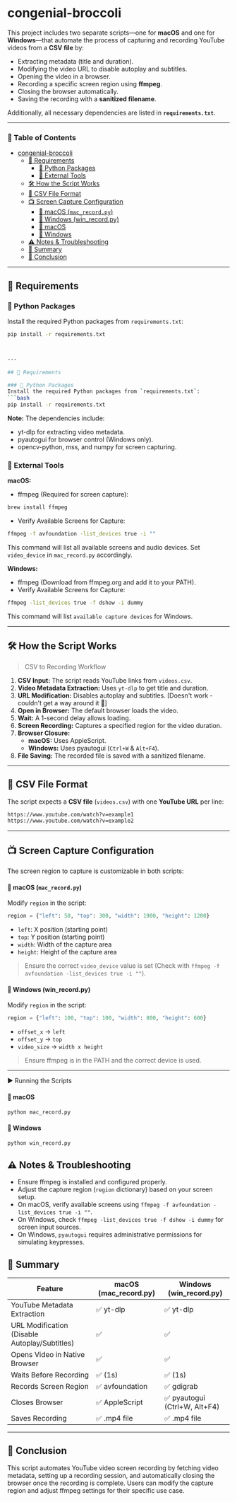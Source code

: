 # congenial-broccoli

This project includes two separate scripts—one for **macOS** and one for **Windows**—that automate the process of capturing and recording YouTube videos from a **CSV file** by:
- Extracting metadata (title and duration).
- Modifying the video URL to disable autoplay and subtitles.
- Opening the video in a browser.
- Recording a specific screen region using **ffmpeg**.
- Closing the browser automatically.
- Saving the recording with a **sanitized filename**.

Additionally, all necessary dependencies are listed in **`requirements.txt`**.

---

### 📖 Table of Contents
- [congenial-broccoli](#congenial-broccoli)
  - [📌 Requirements](#-requirements)
    - [🔹 Python Packages](#-python-packages)
    - [🔹 External Tools](#-external-tools)
  - [🛠 How the Script Works](#-how-the-script-works)
  - [📂 CSV File Format](#-csv-file-format)
  - [📺 Screen Capture Configuration](#-screen-capture-configuration)
    - [🔹 macOS (`mac_record.py`)](#-macos-mac_recordpy)
    - [🔹 Windows (win\_record.py)](#-windows-win_recordpy)
    - [🔹 macOS](#-macos)
    - [🔹 Windows](#-windows)
  - [⚠️ Notes \& Troubleshooting](#️-notes--troubleshooting)
  - [🎯 Summary](#-summary)
  - [📌 Conclusion](#-conclusion)

---

## 📌 Requirements

### 🔹 Python Packages
Install the required Python packages from `requirements.txt`:
```bash
pip install -r requirements.txt



---

## 📌 Requirements

### 🔹 Python Packages
Install the required Python packages from `requirements.txt`:
```bash
pip install -r requirements.txt
```

**Note:** The dependencies include:

- yt-dlp for extracting video metadata.
- pyautogui for browser control (Windows only).
- opencv-python, mss, and numpy for screen capturing.

### 🔹 External Tools
**macOS:**
- ffmpeg (Required for screen capture):
```bash
brew install ffmpeg
```
- Verify Available Screens for Capture:
```bash
ffmpeg -f avfoundation -list_devices true -i ""
```
This command will list all available screens and audio devices. Set `video_device` in `mac_record.py` accordingly.

**Windows:**
- ffmpeg (Download from ffmpeg.org and add it to your PATH).
- Verify Available Screens for Capture:
```bash
ffmpeg -list_devices true -f dshow -i dummy
```
This command will list `available capture devices` for Windows.

---

## 🛠 How the Script Works
> CSV to Recording Workflow
1. **CSV Input:** The script reads YouTube links from `videos.csv`.
2. **Video Metadata Extraction:** Uses `yt-dlp` to get title and duration.
3. **URL Modification:** Disables autoplay and subtitles. [Doesn't work - couldn't get a way around it 💁]
4. **Open in Browser:** The default browser loads the video.
5. **Wait:** A 1-second delay allows loading.
6. **Screen Recording:** Captures a specified region for the video duration.
7. **Browser Closure:**
    - **macOS:** Uses AppleScript.
    - **Windows:** Uses pyautogui (`Ctrl+W` & `Alt+F4`).
8. **File Saving:** The recorded file is saved with a sanitized filename.

---

## 📂 CSV File Format
The script expects a **CSV file** (`videos.csv`) with one **YouTube URL** per line:

```bash
https://www.youtube.com/watch?v=example1
https://www.youtube.com/watch?v=example2
```

---

## 📺 Screen Capture Configuration
The screen region to capture is customizable in both scripts:

#### 🔹 macOS (`mac_record.py`)
Modify `region` in the script:

```python
region = {"left": 50, "top": 300, "width": 1900, "height": 1200}
```
- `left`: X position (starting point)
- `top`: Y position (starting point)
- `width`: Width of the capture area
- `height`: Height of the capture area

> Ensure the correct `video_device` value is set (Check with `ffmpeg -f avfoundation -list_devices true -i ""`).

#### 🔹 Windows (win_record.py)
Modify `region` in the script:

```python
region = {"left": 100, "top": 100, "width": 800, "height": 600}
```
- `offset_x` → `left`
- `offset_y` → `top`
- `video_size` → `width x height`

> Ensure ffmpeg is in the PATH and the correct device is used.

---

▶️ Running the Scripts
#### 🔹 macOS
```bash
python mac_record.py
```
#### 🔹 Windows
```bash
python win_record.py
```

## ⚠️ Notes & Troubleshooting
- Ensure ffmpeg is installed and configured properly.
- Adjust the capture region (`region` dictionary) based on your screen setup.
- On macOS, verify available screens using `ffmpeg -f avfoundation -list_devices true -i ""`.
- On Windows, check `ffmpeg -list_devices true -f dshow -i dummy` for screen input sources.
- On Windows, `pyautogui` requires administrative permissions for simulating keypresses.


## 🎯 Summary
|Feature	|macOS (mac_record.py)	|Windows (win_record.py)|
|-----------|-----------------------|-----------------------|
|YouTube Metadata Extraction	|✅ yt-dlp	|✅ yt-dlp|
|URL Modification (Disable Autoplay/Subtitles)	|✅	|✅|
|Opens Video in Native Browser	|✅|	✅|
|Waits Before Recording	|✅ (1s)	|✅ (1s)|
|Records Screen Region	|✅ avfoundation|✅ gdigrab|
|Closes Browser	|✅ AppleScript	|✅ pyautogui (Ctrl+W, Alt+F4)|
|Saves Recording	|✅ .mp4 file	|✅ .mp4 file|

---

## 📌 Conclusion
This script automates YouTube video screen recording by fetching video metadata, setting up a recording session, and automatically closing the browser once the recording is complete. Users can modify the capture region and adjust ffmpeg settings for their specific use case.



